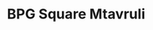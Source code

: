 ---
title: BPG Square Mtavruli
transform: 1
desktop: http://fonts.ge/ka/font/171/BPG-Square-Mtavruli
---
